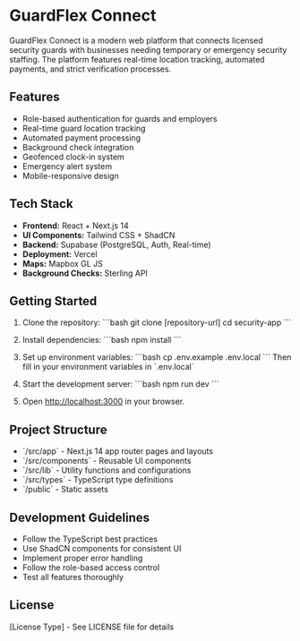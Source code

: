 # GuardFlex Connect

GuardFlex Connect is a modern web platform that connects licensed security guards with businesses needing temporary or emergency security staffing. The platform features real-time location tracking, automated payments, and strict verification processes.

## Features

- Role-based authentication for guards and employers
- Real-time guard location tracking
- Automated payment processing
- Background check integration
- Geofenced clock-in system
- Emergency alert system
- Mobile-responsive design

## Tech Stack

- **Frontend:** React + Next.js 14
- **UI Components:** Tailwind CSS + ShadCN
- **Backend:** Supabase (PostgreSQL, Auth, Real-time)
- **Deployment:** Vercel
- **Maps:** Mapbox GL JS
- **Background Checks:** Sterling API

## Getting Started

1. Clone the repository:
\`\`\`bash
git clone [repository-url]
cd security-app
\`\`\`

2. Install dependencies:
\`\`\`bash
npm install
\`\`\`

3. Set up environment variables:
\`\`\`bash
cp .env.example .env.local
\`\`\`
Then fill in your environment variables in \`.env.local\`

4. Start the development server:
\`\`\`bash
npm run dev
\`\`\`

5. Open [http://localhost:3000](http://localhost:3000) in your browser.

## Project Structure

- \`/src/app\` - Next.js 14 app router pages and layouts
- \`/src/components\` - Reusable UI components
- \`/src/lib\` - Utility functions and configurations
- \`/src/types\` - TypeScript type definitions
- \`/public\` - Static assets

## Development Guidelines

- Follow the TypeScript best practices
- Use ShadCN components for consistent UI
- Implement proper error handling
- Follow the role-based access control
- Test all features thoroughly

## License

[License Type] - See LICENSE file for details
